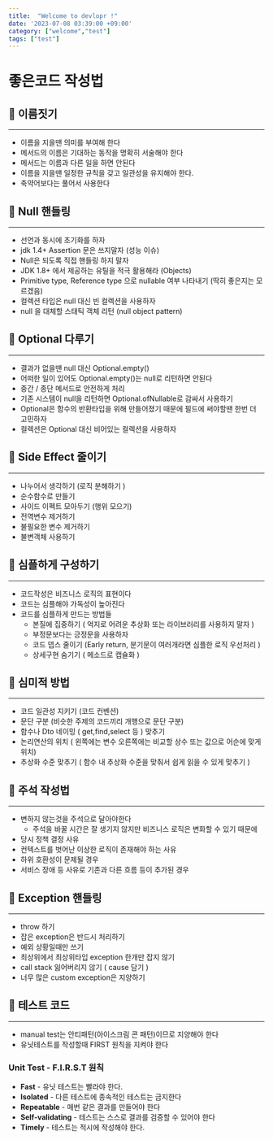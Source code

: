 ```yaml
---
title:  "Welcome to devlopr !"
date: '2023-07-08 03:39:00 +09:00'
category: ["welcome","test"]
tags: ["test"]
---
```



# 좋은코드 작성법

## 🎯 이름짓기

---

- 이름을 지을땐 의미를 부여해 한다
- 메서드의 이름은 기대하는 동작을 명확히 서술해야 한다
- 메서드는 이름과 다른 일을 하면 안된다
- 이름을 지을땐 일정한 규칙을 갖고 일관성을 유지해야 한다.
- 축약어보다는 풀어서 사용한다

## 🎯 Null 핸들링

---

- 선언과 동시에 초기화를 하자
- jdk 1.4+ Assertion 문은 쓰지말자 (성능 이슈)
- Null은 되도록 직접 핸들링 하지 말자
- JDK 1.8+ 에서 제공하는 유틸을 적극 활용해라 (Objects)
- Primitive type, Reference type 으로 nullable 여부 나타내기 (딱히 좋은지는 모르겠음)
- 컬렉션 타입은 null 대신 빈 컬렉션을 사용하자
- null 을 대체할 스태틱 객체 리턴 (null object pattern)

## 🎯 Optional 다루기

---

- 결과가 없을땐 null 대신 Optional.empty()
- 어떠한 일이 있어도 Optional.empty()는 null로 리턴하면 안된다
- 중간 / 종단 메서드로 안전하게 처리
- 기존 시스템이 null을 리턴하면 Optional.ofNullable로 감싸서 사용하기
- Optional은 함수의 반환타입을 위해 만들어졌기 때문에 필드에 써야할땐 한번 더 고민하자
- 컬렉션은 Optional 대신 비어있는 컬렉션을 사용하자

## 🎯 Side Effect 줄이기

---

- 나누어서 생각하기 (로직 분해하기 )
- 순수함수로 만들기
- 사이드 이펙트 모아두기 (행위 모으기)
- 전역변수 제거하기
- 불필요한 변수 제거하기
- 불변객체 사용하기

## 🎯 심플하게 구성하기

---

- 코드작성은 비즈니스 로직의 표현이다
- 코드는 심플해야 가독성이 높아진다
- 코드를 심플하게 만드는 방법들
    - 본질에 집중하기 ( 억지로 어려운 추상화 또는 라이브러리를 사용하지 말자 )
    - 부정문보다는 긍정문을 사용하자
    - 코드 뎁스 줄이기 (Early return, 분기문이 여러개라면 심플한 로직 우선처리 )
    - 상세구현 숨기기 ( 메소드로 캡슐화 )
    

## 🎯 심미적 방법

---

- 코드 일관성 지키기 (코드 컨벤션)
- 문단 구분 (비슷한 주제의 코드끼리 개행으로 문단 구분)
- 함수나 Dto 네이밍 ( get,find,select 등 ) 맞추기
- 논리연산의 위치 ( 왼쪽에는 변수 오른쪽에는 비교할 상수 또는 값으로 어순에 맞게 위치)
- 추상화 수준 맞추기 ( 함수 내 추상화 수준을 맞춰서 쉽게 읽을 수 있게 맞추기 )

## 🎯 주석 작성법

---

- 변하지 않는것을 주석으로 달아야한다
    - 주석을 바꿀 시간은 잘 생기지 않지만 비즈니스 로직은 변화할 수 있기 때문에
- 당시 정책 결정 사유
- 컨텍스트를 벗어난 이상한 로직이 존재해야 하는 사유
- 하위 호환성이 문제될 경우
- 서비스 장애 등 사유로 기존과 다른 흐름 등이 추가된 경우

## 🎯 Exception 핸들링

---

- throw 하기
- 잡은 exception은 반드시 처리하기
- 예외 상황일때만 쓰기
- 최상위에서 최상위타입 exception 한개만 잡지 않기
- call stack 잃어버리지 않기 ( cause 담기 )
- 너무 많은 custom exception은 지양하기

## 🎯 테스트 코드

---

- manual test는 안티패턴(아이스크림 콘 패턴)이므로 지양해야 한다
- 유닛테스트를 작성할때 FIRST 원칙을 지켜야 한다

### Unit Test - F.I.R.S.T 원칙

- **Fast** - 유닛 테스트는 빨라야 한다.
- **Isolated** - 다른 테스트에 종속적인 테스트는 금지한다
- **Repeatable** - 매번 같은 결과를 만들어야 한다
- **Self-validating**  - 테스트는 스스로 결과를 검증할 수 있어야 한다
- **Timely** - 테스트는 적시에 작성해야 한다.
